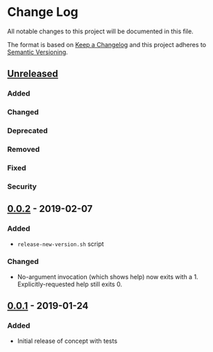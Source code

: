 # Change Log
All notable changes to this project will be documented in this file.

The format is based on [Keep a Changelog](http://keepachangelog.com/)
and this project adheres to [Semantic Versioning](http://semver.org/).


## [Unreleased]
### Added

### Changed

### Deprecated

### Removed

### Fixed

### Security


## [0.0.2] - 2019-02-07
### Added
* `release-new-version.sh` script

### Changed
* No-argument invocation (which shows help) now exits with a 1.  Explicitly-requested help still exits 0.


## [0.0.1] - 2019-01-24
### Added
* Initial release of concept with tests


[Unreleased]: https://github.com/ianfixes/keepachangelog_manager_gem/compare/v0.0.2...HEAD
[0.0.2]: https://github.com/ianfixes/keepachangelog_manager_gem/compare/v0.0.1...v0.0.2
[0.0.1]: https://github.com/ianfixes/keepachangelog_manager_gem/compare/v0.0.0...v0.0.1

